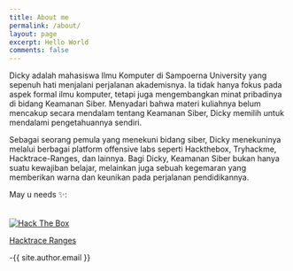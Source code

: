 ```yaml
---
title: About me
permalink: /about/
layout: page
excerpt: Hello World
comments: false
---
```


Dicky adalah mahasiswa Ilmu Komputer di Sampoerna University yang sepenuh hati menjalani perjalanan akademisnya. Ia tidak hanya fokus pada aspek formal ilmu komputer, tetapi juga mengembangkan minat pribadinya di bidang Keamanan Siber. Menyadari bahwa materi kuliahnya belum mencakup secara mendalam tentang Keamanan Siber, Dicky memilih untuk mendalami pengetahuannya sendiri.

Sebagai seorang pemula yang menekuni bidang siber, Dicky menekuninya melalui berbagai platform offensive labs seperti Hackthebox, Tryhackme, Hacktrace-Ranges, dan lainnya. Bagi Dicky, Keamanan Siber bukan hanya suatu kewajiban belajar, melainkan juga sebuah kegemaran yang memberikan warna dan keunikan pada perjalanan pendidikannya.

May u needs ✨:

<script src="https://tryhackme.com/badge/1574885"></script>

<a href="https://app.hackthebox.com/profile/1292342"><img src="http://www.hackthebox.eu/badge/image/1292342" style="padding-top: 20px" alt="Hack The Box"><a>

<a href="https://www.hacktrace-ranges.id/users_profile/view/6273a9de5498a">Hacktrace Ranges</a>

-{{ site.author.email }}
